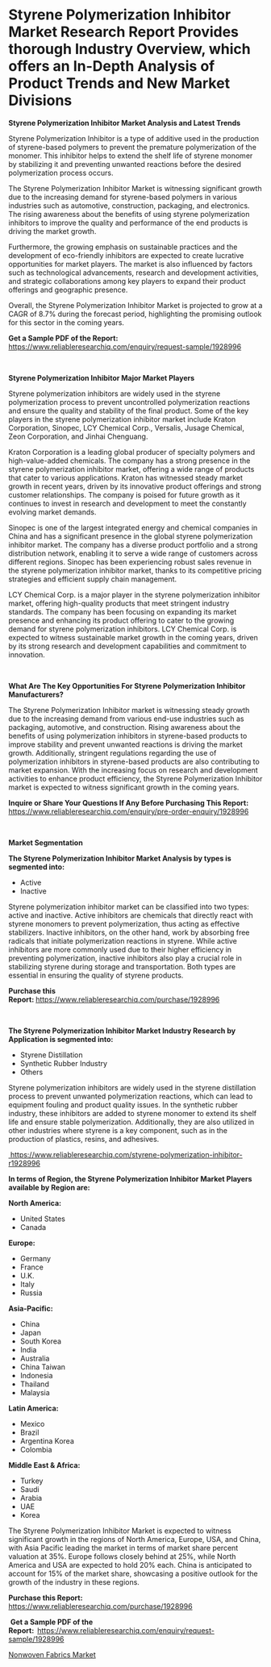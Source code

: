 <p><h1>Styrene Polymerization Inhibitor Market Research Report Provides thorough Industry Overview, which offers an In-Depth Analysis of Product Trends and New Market Divisions</h1></p><p><strong>Styrene Polymerization Inhibitor Market Analysis and Latest Trends</strong></p>
<p><p>Styrene Polymerization Inhibitor is a type of additive used in the production of styrene-based polymers to prevent the premature polymerization of the monomer. This inhibitor helps to extend the shelf life of styrene monomer by stabilizing it and preventing unwanted reactions before the desired polymerization process occurs.</p><p>The Styrene Polymerization Inhibitor Market is witnessing significant growth due to the increasing demand for styrene-based polymers in various industries such as automotive, construction, packaging, and electronics. The rising awareness about the benefits of using styrene polymerization inhibitors to improve the quality and performance of the end products is driving the market growth.</p><p>Furthermore, the growing emphasis on sustainable practices and the development of eco-friendly inhibitors are expected to create lucrative opportunities for market players. The market is also influenced by factors such as technological advancements, research and development activities, and strategic collaborations among key players to expand their product offerings and geographic presence.</p><p>Overall, the Styrene Polymerization Inhibitor Market is projected to grow at a CAGR of 8.7% during the forecast period, highlighting the promising outlook for this sector in the coming years.</p></p>
<p><strong>Get a Sample PDF of the Report:&nbsp;</strong> <a href="https://www.reliableresearchiq.com/enquiry/request-sample/1928996">https://www.reliableresearchiq.com/enquiry/request-sample/1928996</a></p>
<p>&nbsp;</p>
<p><strong>Styrene Polymerization Inhibitor Major Market Players</strong></p>
<p><p>Styrene polymerization inhibitors are widely used in the styrene polymerization process to prevent uncontrolled polymerization reactions and ensure the quality and stability of the final product. Some of the key players in the styrene polymerization inhibitor market include Kraton Corporation, Sinopec, LCY Chemical Corp., Versalis, Jusage Chemical, Zeon Corporation, and Jinhai Chenguang.</p><p>Kraton Corporation is a leading global producer of specialty polymers and high-value-added chemicals. The company has a strong presence in the styrene polymerization inhibitor market, offering a wide range of products that cater to various applications. Kraton has witnessed steady market growth in recent years, driven by its innovative product offerings and strong customer relationships. The company is poised for future growth as it continues to invest in research and development to meet the constantly evolving market demands.</p><p>Sinopec is one of the largest integrated energy and chemical companies in China and has a significant presence in the global styrene polymerization inhibitor market. The company has a diverse product portfolio and a strong distribution network, enabling it to serve a wide range of customers across different regions. Sinopec has been experiencing robust sales revenue in the styrene polymerization inhibitor market, thanks to its competitive pricing strategies and efficient supply chain management.</p><p>LCY Chemical Corp. is a major player in the styrene polymerization inhibitor market, offering high-quality products that meet stringent industry standards. The company has been focusing on expanding its market presence and enhancing its product offering to cater to the growing demand for styrene polymerization inhibitors. LCY Chemical Corp. is expected to witness sustainable market growth in the coming years, driven by its strong research and development capabilities and commitment to innovation.</p></p>
<p>&nbsp;</p>
<p><strong>What Are The Key Opportunities For Styrene Polymerization Inhibitor Manufacturers?</strong></p>
<p><p>The Styrene Polymerization Inhibitor market is witnessing steady growth due to the increasing demand from various end-use industries such as packaging, automotive, and construction. Rising awareness about the benefits of using polymerization inhibitors in styrene-based products to improve stability and prevent unwanted reactions is driving the market growth. Additionally, stringent regulations regarding the use of polymerization inhibitors in styrene-based products are also contributing to market expansion. With the increasing focus on research and development activities to enhance product efficiency, the Styrene Polymerization Inhibitor market is expected to witness significant growth in the coming years.</p></p>
<p><strong>Inquire or Share Your Questions If Any Before Purchasing This Report:</strong> <a href="https://www.reliableresearchiq.com/enquiry/pre-order-enquiry/1928996">https://www.reliableresearchiq.com/enquiry/pre-order-enquiry/1928996</a></p>
<p>&nbsp;</p>
<p><strong>Market Segmentation</strong></p>
<p><strong>The Styrene Polymerization Inhibitor Market Analysis by types is segmented into:</strong></p>
<p><ul><li>Active</li><li>Inactive</li></ul></p>
<p><p>Styrene polymerization inhibitor market can be classified into two types: active and inactive. Active inhibitors are chemicals that directly react with styrene monomers to prevent polymerization, thus acting as effective stabilizers. Inactive inhibitors, on the other hand, work by absorbing free radicals that initiate polymerization reactions in styrene. While active inhibitors are more commonly used due to their higher efficiency in preventing polymerization, inactive inhibitors also play a crucial role in stabilizing styrene during storage and transportation. Both types are essential in ensuring the quality of styrene products.</p></p>
<p><strong>Purchase this Report:&nbsp;</strong><a href="https://www.reliableresearchiq.com/purchase/1928996">https://www.reliableresearchiq.com/purchase/1928996</a></p>
<p>&nbsp;</p>
<p><strong>The Styrene Polymerization Inhibitor Market Industry Research by Application is segmented into:</strong></p>
<p><ul><li>Styrene Distillation</li><li>Synthetic Rubber Industry</li><li>Others</li></ul></p>
<p><p>Styrene polymerization inhibitors are widely used in the styrene distillation process to prevent unwanted polymerization reactions, which can lead to equipment fouling and product quality issues. In the synthetic rubber industry, these inhibitors are added to styrene monomer to extend its shelf life and ensure stable polymerization. Additionally, they are also utilized in other industries where styrene is a key component, such as in the production of plastics, resins, and adhesives.</p></p>
<p><a href="https://www.reliableresearchiq.com/styrene-polymerization-inhibitor-r1928996">&nbsp;https://www.reliableresearchiq.com/styrene-polymerization-inhibitor-r1928996</a></p>
<p><strong>In terms of Region, the Styrene Polymerization Inhibitor Market Players available by Region are:</strong></p>
<p>
    <p> <strong> North America: </strong>
        <ul>
            <li>United States</li>
            <li>Canada</li>
        </ul>
        </p> 
    <p> <strong> Europe: </strong>
        <ul>
            <li>Germany</li>
            <li>France</li>
            <li>U.K.</li>
            <li>Italy</li>
            <li>Russia</li>
        </ul>
        </p> 
    <p> <strong> Asia-Pacific: </strong>
        <ul>
            <li>China</li>
            <li>Japan</li>
            <li>South Korea</li>
            <li>India</li>
            <li>Australia</li>
            <li>China Taiwan</li>
            <li>Indonesia</li>
            <li>Thailand</li>
            <li>Malaysia</li>
        </ul>
        </p> 
    <p> <strong> Latin America: </strong>
        <ul>
            <li>Mexico</li>
            <li>Brazil</li>
            <li>Argentina Korea</li>
            <li>Colombia</li>
        </ul>
        </p> 
    <p> <strong> Middle East & Africa: </strong>
        <ul>
            <li>Turkey</li>
            <li>Saudi</li>
            <li>Arabia</li>
            <li>UAE</li>
            <li>Korea</li>
        </ul>
    </p>
    </p>
<p><p>The Styrene Polymerization Inhibitor Market is expected to witness significant growth in the regions of North America, Europe, USA, and China, with Asia Pacific leading the market in terms of market share percent valuation at 35%. Europe follows closely behind at 25%, while North America and USA are expected to hold 20% each. China is anticipated to account for 15% of the market share, showcasing a positive outlook for the growth of the industry in these regions.</p></p>
<p><strong>Purchase this Report: </strong><a href="https://www.reliableresearchiq.com/purchase/1928996">https://www.reliableresearchiq.com/purchase/1928996</a></p>
<p>&nbsp;<strong>Get a Sample PDF of the Report:&nbsp;&nbsp;</strong><a href="https://www.reliableresearchiq.com/enquiry/request-sample/1928996">https://www.reliableresearchiq.com/enquiry/request-sample/1928996</a></p>
<p><strong></strong></p>
<p><p><a href="https://github.com/mackpencerus/Market-Research-Report-List-1/blob/main/nonwoven-fabrics-market.md">Nonwoven Fabrics Market</a></p></p>